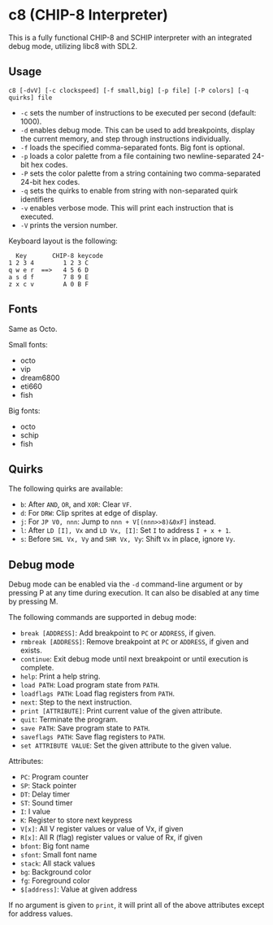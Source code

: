 # c8 (CHIP-8 Interpreter)

This is a fully functional CHIP-8 and SCHIP interpreter with an
integrated debug mode, utilizing libc8 with SDL2.

## Usage

```shell
c8 [-dvV] [-c clockspeed] [-f small,big] [-p file] [-P colors] [-q quirks] file
```

* `-c` sets the number of instructions to be executed per second (default: 1000).
* `-d` enables debug mode. This can be used to add breakpoints, display the
  current memory, and step through instructions individually.
* `-f` loads the specified comma-separated fonts. Big font is optional.
* `-p` loads a color palette from a file containing two newline-separated 24-bit hex codes.
* `-P` sets the color palette from a string containing two comma-separated 24-bit hex codes.
* `-q` sets the quirks to enable from string with non-separated quirk identifiers
* `-v` enables verbose mode. This will print each instruction that is executed.
* `-V` prints the version number.

Keyboard layout is the following:

```shell
  Key       CHIP-8 keycode
1 2 3 4        1 2 3 C
q w e r  ==>   4 5 6 D
a s d f        7 8 9 E
z x c v        A 0 B F
```

## Fonts

Same as Octo.

Small fonts:

* octo
* vip
* dream6800
* eti660
* fish

Big fonts:

* octo
* schip
* fish

## Quirks

The following quirks are available:

* `b`: After `AND`, `OR`, and `XOR`: Clear `VF`.
* `d`: For `DRW`: Clip sprites at edge of display.
* `j`: For `JP V0, nnn`: Jump to `nnn + V[(nnn>>8)&0xF]` instead.
* `l`: After `LD [I], Vx` and `LD Vx, [I]`: Set `I` to address
  `I + x + 1`.
* `s`: Before `SHL Vx, Vy` and `SHR Vx, Vy`: Shift `Vx` in place, ignore `Vy`.

## Debug mode

Debug mode can be enabled via the `-d` command-line argument or by pressing P at
any time during execution. It can also be disabled at any time by pressing M.

The following commands are supported in debug mode:

* `break [ADDRESS]`: Add breakpoint to `PC` or `ADDRESS`, if given.
* `rmbreak [ADDRESS]`: Remove breakpoint at `PC` or `ADDRESS`, if given and
  exists.
* `continue`: Exit debug mode until next breakpoint or until execution is
  complete.
* `help`: Print a help string.
* `load PATH`: Load program state from `PATH`.
* `loadflags PATH`: Load flag registers from `PATH`.
* `next`: Step to the next instruction.
* `print [ATTRIBUTE]`: Print current value of the given attribute.
* `quit`: Terminate the program.
* `save PATH`: Save program state to `PATH`.
* `saveflags PATH`: Save flag registers to `PATH`.
* `set ATTRIBUTE VALUE`: Set the given attribute to the given value.

Attributes:

* `PC`: Program counter
* `SP`: Stack pointer
* `DT`: Delay timer
* `ST`: Sound timer
* `I`:  I value
* `K`:  Register to store next keypress
* `V[x]`:  All V register values or value of Vx, if given
* `R[x]`:  All R (flag) register values or value of Rx, if given
* `bfont`: Big font name
* `sfont`: Small font name
* `stack`: All stack values
* `bg`: Background color
* `fg`: Foreground color
* `$[address]`: Value at given address

If no argument is given to `print`, it will print all of the above attributes
except for address values.
